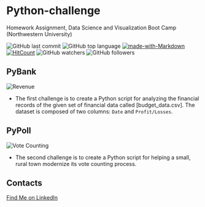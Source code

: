# Python-challenge

Homework Assignment, Data Science and Visualization Boot Camp (Northwestern University)

![GitHub last commit](https://img.shields.io/github/last-commit/OlegRyzhkov2020/python-challenge)
![GitHub top language](https://img.shields.io/github/languages/top/OlegRyzhkov2020/python-challenge)
[![made-with-Markdown](https://img.shields.io/badge/Made%20with-Markdown-1f425f.svg)](http://commonmark.org)
[![HitCount](http://hits.dwyl.com/OlegRyzhkov2020/python-challenge.svg)](http://hits.dwyl.com/OlegRyzhkov2020/python-challenge)
![GitHub watchers](https://img.shields.io/github/watchers/OlegRyzhkov2020/python-challenge?label=Watch&style=social)
![GitHub followers](https://img.shields.io/github/followers/OlegRyzhkov2020?label=Follow&style=social)


## PyBank

![Revenue](Images/revenue-per-lead.png)

* The first challenge is to create a Python script for analyzing the financial records of the given set of financial data called [budget_data.csv]. The dataset is composed of two columns: `Date` and `Profit/Losses`.

## PyPoll

![Vote Counting](Images/Vote_counting.png)

* The second challenge is to create a Python script for helping a small, rural town modernize its vote counting process.


## Contacts
[Find Me on
LinkedIn](https://www.linkedin.com/in/oleg-n-ryzhkov/)
